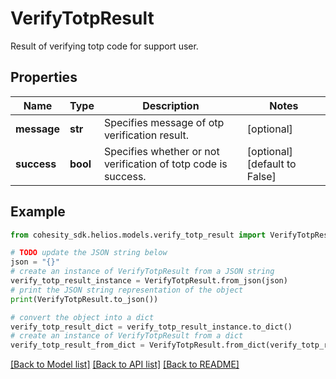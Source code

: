# VerifyTotpResult

Result of verifying totp code for support user.

## Properties

Name | Type | Description | Notes
------------ | ------------- | ------------- | -------------
**message** | **str** | Specifies message of otp verification result. | [optional] 
**success** | **bool** | Specifies whether or not verification of totp code is success. | [optional] [default to False]

## Example

```python
from cohesity_sdk.helios.models.verify_totp_result import VerifyTotpResult

# TODO update the JSON string below
json = "{}"
# create an instance of VerifyTotpResult from a JSON string
verify_totp_result_instance = VerifyTotpResult.from_json(json)
# print the JSON string representation of the object
print(VerifyTotpResult.to_json())

# convert the object into a dict
verify_totp_result_dict = verify_totp_result_instance.to_dict()
# create an instance of VerifyTotpResult from a dict
verify_totp_result_from_dict = VerifyTotpResult.from_dict(verify_totp_result_dict)
```
[[Back to Model list]](../README.md#documentation-for-models) [[Back to API list]](../README.md#documentation-for-api-endpoints) [[Back to README]](../README.md)


